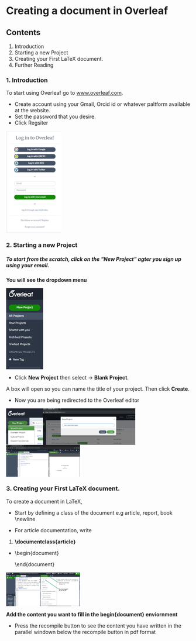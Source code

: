 # Creating a document in Overleaf

## Contents

1. Introduction 
2. Starting a new Project
3. Creating your First LaTeX document.
4. Further Reading

### 1. Introduction

To start using Overleaf go to www.overleaf.com.

* Create account using your Gmail, Orcid id or whatever paltform available at the website.
* Set the password that you desire.
* Click Regsiter

<img src="2.jpg" width ="30%" align="center">

### 2. Starting a new Project 

##### To start from the scratch, click on the "New Project" agter you sign up using your email.

**You will see the dropdown menu**

<img src="1.jpeg" width ="20%" align="center">

* Click **New Project** then select $\rightarrow$ **Blank Project**.

A box will open so you can name the title of your project. Then click **Create**.

* Now you are being redirected to the Overleaf editor

<img src="5.png" width ="20%" align="left">
<img src="6.png" width ="50%" align="center">

<img src="7.png" width ="40%" align="center">

### 3. Creating your First LaTeX document.

To create a document in LaTeX, 
* Start by defining a class of the document e.g article, report, book \newline

* For article documentation, write
1. **\documentclass{article}** 
* \begin{document}

  \end{document}

<img src="8.png" width ="40%" align="center">

**Add the content you want to fill in the begin{document} enviornment**

* Press the recompile button to see the content you have written in the parallel windown below the recompile button in pdf format
